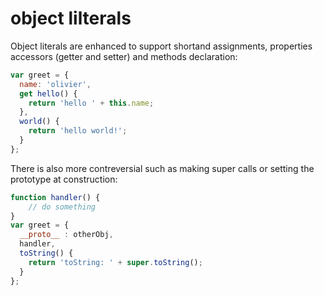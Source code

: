 
# object lilterals

Object literals are enhanced to support shortand assignments, properties accessors (getter and setter) and methods declaration:

```js
var greet = {
  name: 'olivier',
  get hello() {
    return 'hello ' + this.name;
  },
  world() {
    return 'hello world!';
  }
};
```

<!--   > you also can use computed property names (see [symbol]()) -->

There is also more contreversial such as making super calls or setting the prototype at construction: 

```js
function handler() {
	// do something
}
var greet = {
  __proto__ : otherObj,
  handler,
  toString() {
    return 'toString: ' + super.toString();
  }
};
```


